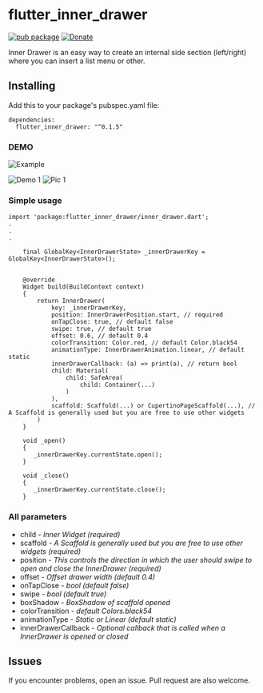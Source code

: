 # flutter_inner_drawer

[![pub package](https://img.shields.io/badge/pub-0.1.5-orange.svg)](https://pub.dartlang.org/packages/flutter_inner_drawer)
[![Donate](https://img.shields.io/badge/Donate-PayPal-green.svg)](https://www.paypal.me/dnag88)


Inner Drawer is an easy way to create an internal side section (left/right) where you can insert a list menu or other.

## Installing
Add this to your package's pubspec.yaml file:
```
dependencies:
  flutter_inner_drawer: "^0.1.5"
```


### DEMO
![Example](https://github.com/Dn-a/flutter_inner_drawer/tree/master/example)

![Demo 1](https://github.com/Dn-a/flutter_inner_drawer/blob/master/example/example2.gif)
![Pic 1](https://github.com/Dn-a/flutter_inner_drawer/blob/master/example/pic.png)



### Simple usage
```
import 'package:flutter_inner_drawer/inner_drawer.dart';
.
.
.

    final GlobalKey<InnerDrawerState> _innerDrawerKey = GlobalKey<InnerDrawerState>();


    @override
    Widget build(BuildContext context)
    {
        return InnerDrawer(
            key: _innerDrawerKey,
            position: InnerDrawerPosition.start, // required
            onTapClose: true, // default false
            swipe: true, // default true
            offset: 0.6, // default 0.4
            colorTransition: Color.red, // default Color.black54
            animationType: InnerDrawerAnimation.linear, // default static
            innerDrawerCallback: (a) => print(a), // return bool
            child: Material(
                child: SafeArea(
                    child: Container(...)
                )
            ),
            scaffold: Scaffold(...) or CupertinoPageScaffold(...), //  A Scaffold is generally used but you are free to use other widgets
        )
    }
    
    void _open()
    {
       _innerDrawerKey.currentState.open();
    }
    
    void _close()
    {
       _innerDrawerKey.currentState.close();
    }

```

### All parameters
* child - *Inner Widget (required)*
* scaffold - *A Scaffold is generally used but you are free to use other widgets (required)*
* position - *This controls the direction in which the user should swipe to open and close the InnerDrawer (required)*
* offset - *Offset drawer width (default 0.4)*
* onTapClose - *bool (default false)*
* swipe - *bool (default true)*
* boxShadow - *BoxShadow of scaffold opened*
* colorTransition - *default Colors.black54*
* animationType - *Static or Linear (default static)*
* innerDrawerCallback - *Optional callback that is called when a InnerDrawer is opened or closed*


## Issues
If you encounter problems, open an issue. Pull request are also welcome.

